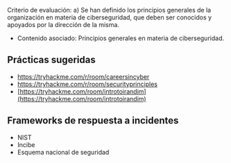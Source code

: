 Criterio de evaluación:
a) Se han definido los principios generales de la organización en materia de ciberseguridad, que deben ser conocidos y apoyados por la dirección de la misma.

* Contenido asociado: Principios generales en materia de ciberseguridad.


## Prácticas sugeridas

- https://tryhackme.com/r/room/careersincyber
- https://tryhackme.com/r/room/securityprinciples
-  [https://tryhackme.com/room/introtoirandim](https://tryhackme.com/room/introtoirandim)


## Frameworks de respuesta a incidentes
- NIST
- Incibe
- Esquema nacional de seguridad
